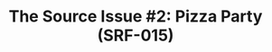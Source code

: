 ---
ee_id: '4114'
site: '1'
type: '2'
long_id: 2013 138 The Source Issue 2 Pizza Party (SRF-015)
url: 2013-138-the-source-pizza-party
title: 'The Source Issue #2: Pizza Party (SRF-015)'
year: '2013'
medium: Zine
commission: Creative Capital
add_credit:
dims: 11 x 8.5
pitch: |-
  Source code for “Pizza Party” software (a collaboration with Michael Frumin) printed on archival inks and
   paper, footnoted with artist txt, writing, poetry, whatevz, etc, etc, .........
ps:
live_url:
related: "[16] [2004-009-pizza-party] 2004-009 Pizza Party"
youtube:
imgs: the-source-pizza-party-srf-015-2013-138-detail-01-database-ih.jpg
subheading:
year2: '2013'
download: the-source-pizza-party-2013-138-digital-master-ih.pdf
add_credits:
related_code: https://github.com/coryarcangel/Pizza-Party-0.1.b
layout: things-i-made
---